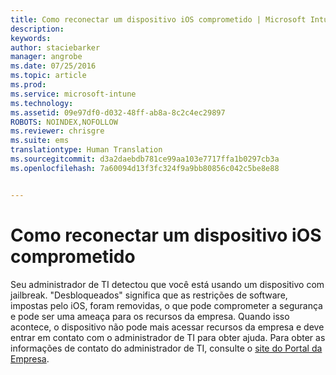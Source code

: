 ```yaml
---
title: Como reconectar um dispositivo iOS comprometido | Microsoft Intune
description: 
keywords: 
author: staciebarker
manager: angrobe
ms.date: 07/25/2016
ms.topic: article
ms.prod: 
ms.service: microsoft-intune
ms.technology: 
ms.assetid: 09e97df0-d032-48ff-ab8a-8c2c4ec29897
ROBOTS: NOINDEX,NOFOLLOW
ms.reviewer: chrisgre
ms.suite: ems
translationtype: Human Translation
ms.sourcegitcommit: d3a2daebdb781ce99aa103e7717ffa1b0297cb3a
ms.openlocfilehash: 7a60094d13f3fc324f9a9bb80856c042c5be8e88


---
```


# Como reconectar um dispositivo iOS comprometido
Seu administrador de TI detectou que você está usando um dispositivo com jailbreak. "Desbloqueados" significa que as restrições de software, impostas pelo iOS, foram removidas, o que pode comprometer a segurança e pode ser uma ameaça para os recursos da empresa. Quando isso acontece, o dispositivo não pode mais acessar recursos da empresa e deve entrar em contato com o administrador de TI para obter ajuda. Para obter as informações de contato do administrador de TI, consulte o [site do Portal da Empresa](http://portal.manage.microsoft.com).



<!--HONumber=Aug16_HO4-->


